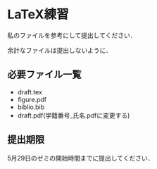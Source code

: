# LaTeX練習
私のファイルを参考にして提出してください．

余計なファイルは提出しないように．
## 必要ファイル一覧
* draft.tex
* figure.pdf
* biblio.bib
* draft.pdf(学籍番号_氏名.pdfに変更する)

## 提出期限
5月29日のゼミの開始時間までに提出してください．
